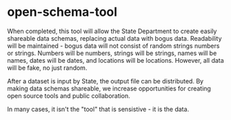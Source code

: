 open-schema-tool
================
When completed, this tool will allow the State Department to create 
easily shareable data schemas, replacing actual data with bogus data. 
Readability will be maintained - bogus data will not consist of random 
strings numbers or strings. Numbers will be numbers, strings will be strings, 
names will be names, dates will be dates, and locations will be locations. 
However, all data will be fake, no just random.

After a dataset is input by State, the output file can be distributed. By 
making data schemas shareable, we increase opportunities for creating open 
source tools and public collaboration.

In many cases, it isn't the "tool" that is sensistive - it is the data.
